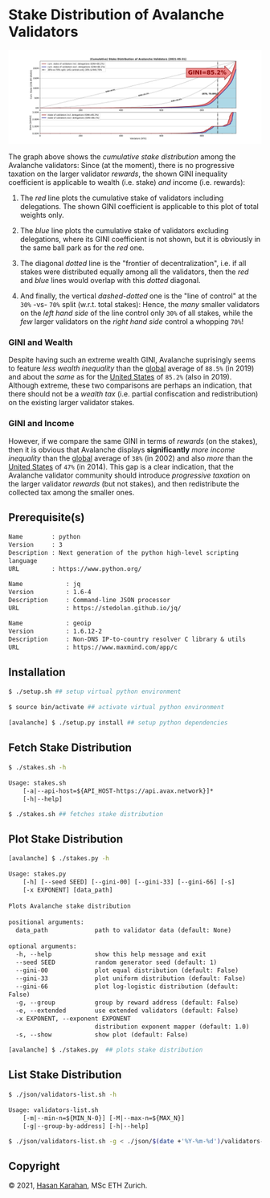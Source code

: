 # Stake Distribution of Avalanche Validators

![](./image/2021-05-31.svg)

The graph above shows the *cumulative stake distribution* among the Avalanche validators: Since (at the moment), there is no progressive taxation on the larger validator *rewards*, the shown GINI inequality coefficient is applicable to wealth (i.e. stake) *and* income (i.e. rewards):

1. The *red* line plots the cumulative stake of validators including delegations. The shown GINI coefficient is applicable to this plot of total weights only.

2. The *blue* line plots the cumulative stake of validators excluding delegations, where its GINI coefficient is not shown, but it is obviously in the same ball park as for the *red* one.

3. The diagonal *dotted* line is the "frontier of decentralization", i.e. if all stakes were distributed equally among all the validators, then the *red* and *blue* lines would overlap with this *dotted* diagonal.

4. And finally, the vertical *dashed-dotted* one is the "line of control" at the `30%` -vs- `70%` split (w.r.t. total stakes): Hence, the *many* smaller validators on the *left hand side* of the line control only `30%` of all stakes, while the *few* larger validators on the *right hand side* control a whopping `70%`!


### GINI and Wealth

Despite having such an extreme wealth GINI, Avalanche suprisingly seems to feature *less wealth inequality* than the [global][gini-wealth] average of `88.5%` (in 2019) and about the *same* as for the [United States][gini-wealth] of `85.2%` (also in 2019). Although extreme, these two comparisons are perhaps an indication, that there should not be a *wealth tax* (i.e. partial confiscation and redistribution) on the existing larger validator stakes.

[gini-wealth]: https://en.wikipedia.org/wiki/List_of_countries_by_wealth_inequality

### GINI and Income

However, if we compare the same GINI in terms of *rewards* (on the stakes), then it is obvious that Avalanche displays __significantly__ *more income inequality* than the [global][gini-income] average of `38%` (in 2002) and also *more* than the [United States][gini-income] of `47%` (in 2014). This gap is a clear indication, that the Avalanche validator community should introduce *progressive taxation* on the larger validator *rewards* (but not stakes), and then redistribute the collected tax among the smaller ones.

[gini-income]: https://en.wikipedia.org/wiki/List_of_countries_by_income_equality


## Prerequisite(s)

```
Name        : python
Version     : 3
Description : Next generation of the python high-level scripting language
URL         : https://www.python.org/
```

```
Name            : jq
Version         : 1.6-4
Description     : Command-line JSON processor
URL             : https://stedolan.github.io/jq/
```

```
Name            : geoip
Version         : 1.6.12-2
Description     : Non-DNS IP-to-country resolver C library & utils
URL             : https://www.maxmind.com/app/c
```

## Installation

```sh
$ ./setup.sh ## setup virtual python environment
```

```sh
$ source bin/activate ## activate virtual python environment
```

```sh
[avalanche] $ ./setup.py install ## setup python dependencies
```

## Fetch Stake Distribution

```sh
$ ./stakes.sh -h
```
```
Usage: stakes.sh
    [-a|--api-host=${API_HOST-https://api.avax.network}]*
    [-h|--help]
```

```sh
$ ./stakes.sh ## fetches stake distribution
```

## Plot Stake Distribution

```sh
[avalanche] $ ./stakes.py -h
```
```
Usage: stakes.py
    [-h] [--seed SEED] [--gini-00] [--gini-33] [--gini-66] [-s]
    [-x EXPONENT] [data_path]

Plots Avalanche stake distribution

positional arguments:
  data_path             path to validator data (default: None)

optional arguments:
  -h, --help            show this help message and exit
  --seed SEED           random generator seed (default: 1)
  --gini-00             plot equal distribution (default: False)
  --gini-33             plot uniform distribution (default: False)
  --gini-66             plot log-logistic distribution (default: False)
  -g, --group           group by reward address (default: False)
  -e, --extended        use extended validators (default: False)
  -x EXPONENT, --exponent EXPONENT
                        distribution exponent mapper (default: 1.0)
  -s, --show            show plot (default: False)
```

```sh
[avalanche] $ ./stakes.py  ## plots stake distribution
```

## List Stake Distribution

```sh
$ ./json/validators-list.sh -h
```
```
Usage: validators-list.sh
    [-m|--min-n=${MIN_N-0}] [-M|--max-n=${MAX_N}]
    [-g|--group-by-address] [-h|--help]
```

```sh
$ ./json/validators-list.sh -g < ./json/$(date +'%Y-%m-%d')/validators-ext.json
```

## Copyright

 © 2021, [Hasan Karahan](mailto:avalanche@blackhan.com), MSc ETH Zurich.
